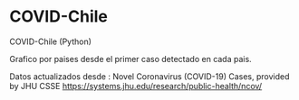 # COVID-Chile
COVID-Chile (Python)

Grafico por paises desde el primer caso detectado en cada pais.

Datos actualizados desde :
Novel Coronavirus (COVID-19) Cases, provided by JHU CSSE 
https://systems.jhu.edu/research/public-health/ncov/

